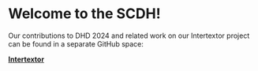 # Welcome to the SCDH!

Our contributions to DHD 2024 and related work on our Intertextor project can be found in a separate GitHub space:

**[Intertextor][it]**

[it]: https://github.com/intertextor
